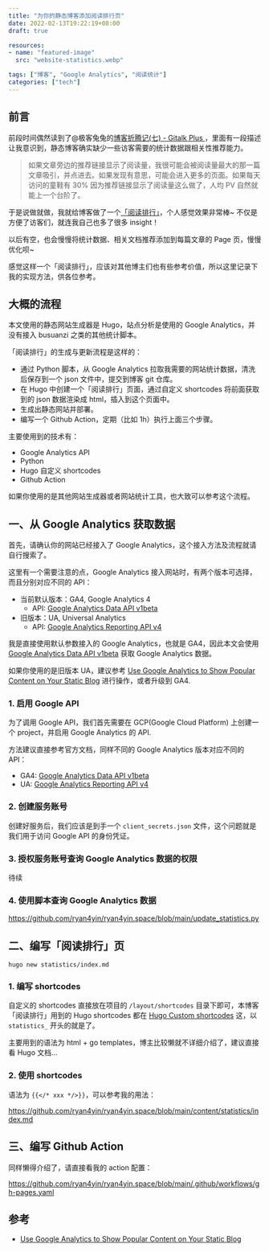 ```yaml
---
title: "为你的静态博客添加阅读排行页"
date: 2022-02-13T19:22:19+08:00
draft: true

resources:
- name: "featured-image"
  src: "website-statistics.webp"

tags: ["博客", "Google Analytics", "阅读统计"]
categories: ["tech"]
---
```



## 前言

前段时间偶然读到了@极客兔兔的[博客折腾记(七) - Gitalk Plus ](https://geektutu.com/post/blog-experience-7.html)，里面有一段描述让我意识到，静态博客确实缺少一些访客需要的统计数据跟相关性推荐能力。

>如果文章旁边的推荐链接显示了阅读量，我很可能会被阅读量最大的那一篇文章吸引，并点进去。如果发现有意思，可能会进入更多的页面。如果每天访问的童鞋有 30% 因为推荐链接显示了阅读量这么做了，人均 PV 自然就能上一个台阶了。

于是说做就做，我就给博客做了一个[「阅读排行」](https://thiscute.world/statistics/)，个人感觉效果非常棒~
不仅是方便了访客们，就连我自己也多了很多 insight！

以后有空，也会慢慢将统计数据、相关文档推荐添加到每篇文章的 Page 页，慢慢优化呗~

感觉这样一个「阅读排行」，应该对其他博主们也有些参考价值，所以这里记录下我的实现方法，供各位参考。

## 大概的流程

本文使用的静态网站生成器是 Hugo，站点分析是使用的 Google Analytics，并没有接入 busuanzi 之类的其他统计脚本。

「阅读排行」的生成与更新流程是这样的：

- 通过 Python 脚本，从 Google Analytics 拉取我需要的网站统计数据，清洗后保存到一个 json 文件中，提交到博客 git 仓库。
- 在 Hugo 中创建一个「阅读排行」页面，通过自定义 shortcodes 将前面获取到的 json 数据渲染成 html，插入到这个页面中。
- 生成出静态网站并部署。
- 编写一个 Github Action，定期（比如 1h）执行上面三个步骤。

主要使用到的技术有：

- Google Analytics API
- Python
- Hugo 自定义 shortcodes
- Github Action

如果你使用的是其他网站生成器或者网站统计工具，也大致可以参考这个流程。

## 一、从 Google Analytics 获取数据

首先，请确认你的网站已经接入了 Google Analytics，这个接入方法及流程就请自行搜索了。

这里有一个需要注意的点，Google Analytics 接入网站时，有两个版本可选择，而且分别对应不同的 API：

- 当前默认版本：GA4, Google Analytics 4
  - API: [Google Analytics Data API v1beta][ga4-data-api]
- 旧版本：UA, Universal Analytics
  - API: [Google Analytics Reporting API v4][ua-reporting-api-v4]

我是直接使用默认参数接入的 Google Analytics，也就是 GA4，因此本文会使用 [Google Analytics Data API v1beta][ga4-data-api] 获取 Google Analytics 数据。

如果你使用的是旧版本 UA，建议参考 [Use Google Analytics to Show Popular Content on Your Static Blog][hugo-popular-content] 进行操作，或者升级到 GA4.

### 1. 启用 Google API

为了调用 Google API，我们首先需要在 GCP(Google Cloud Platform) 上创建一个 project，并启用 Google Analytics 的 API.

方法建议直接参考官方文档，同样不同的 Google Analytics 版本对应不同的 API：

- GA4: [Google Analytics Data API v1beta][ga4-data-api]
- UA: [Google Analytics Reporting API v4][ua-reporting-api-v4]

### 2. 创建服务账号

创建好服务后，我们应该是到手一个 `client_secrets.json` 文件，这个问题就是我们用于访问 Google API 的身份凭证。

### 3. 授权服务账号查询 Google Analytics 数据的权限

待续

### 4. 使用脚本查询 Google Analytics 数据

<https://github.com/ryan4yin/ryan4yin.space/blob/main/update_statistics.py>


## 二、编写「阅读排行」页

```shell
hugo new statistics/index.md
```

### 1. 编写 shortcodes

自定义的 shortcodes 直接放在项目的 `/layout/shortcodes` 目录下即可，本博客「阅读排行」用到的 Hugo shortcodes 都在 [Hugo Custom shortcodes][custom-hugo-shortcodes] 这，以 `statistics_` 开头的就是了。

主要用到的语法为 html + go templates，博主比较懒就不详细介绍了，建议直接看 Hugo 文档...

### 2. 使用 shortcodes

语法为 `{{</* xxx */>}}`，可以参考我的用法：

<https://github.com/ryan4yin/ryan4yin.space/blob/main/content/statistics/index.md>


## 三、编写 Github Action

同样懒得介绍了，请直接看我的 action 配置：

<https://github.com/ryan4yin/ryan4yin.space/blob/main/.github/workflows/gh-pages.yaml>

## 参考

- [Use Google Analytics to Show Popular Content on Your Static Blog][hugo-popular-content]



[ga4-data-api]: https://developers.google.com/analytics/devguides/reporting/data/v1
[ua-reporting-api-v4]: https://developers.google.com/analytics/devguides/reporting/core/v4/quickstart/service-py
[hugo-popular-content]: https://pakstech.com/blog/hugo-popular-content/
[custom-hugo-shortcodes]: https://github.com/ryan4yin/ryan4yin.space/tree/main/layouts/shortcodes
